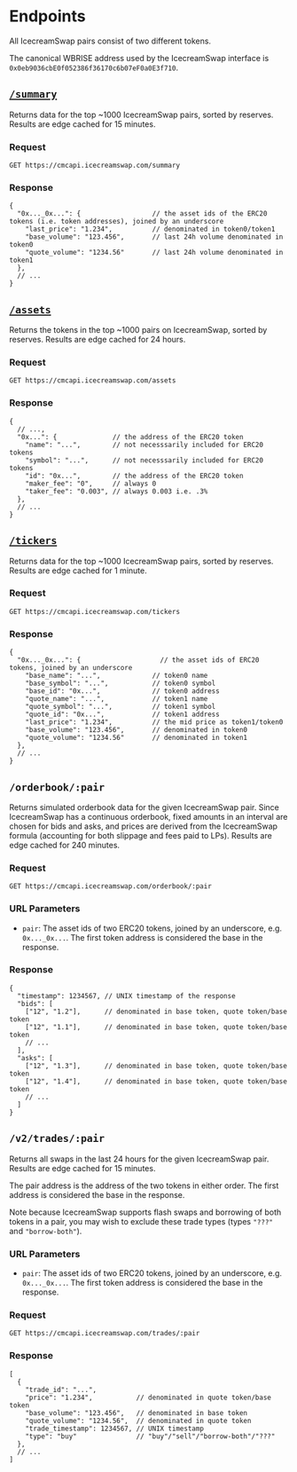 # Endpoints

All IcecreamSwap pairs consist of two different tokens.

The canonical WBRISE address used by the IcecreamSwap interface is `0x0eb9036cbE0f052386f36170c6b07eF0a0E3f710`. 

## [`/summary`](https://cmcapi.icecreamswap.com/summary)

Returns data for the top ~1000 IcecreamSwap pairs, sorted by reserves. 
Results are edge cached for 15 minutes.

### Request

`GET https://cmcapi.icecreamswap.com/summary`

### Response

```json5
{
  "0x..._0x...": {                  // the asset ids of the ERC20 tokens (i.e. token addresses), joined by an underscore
    "last_price": "1.234",          // denominated in token0/token1
    "base_volume": "123.456",       // last 24h volume denominated in token0
    "quote_volume": "1234.56"       // last 24h volume denominated in token1
  },
  // ...
}
```

## [`/assets`](https://cmcapi.icecreamswap.com/assets)

Returns the tokens in the top ~1000 pairs on IcecreamSwap, sorted by reserves. 
Results are edge cached for 24 hours.

### Request

`GET https://cmcapi.icecreamswap.com/assets`

### Response

```json5
{
  // ...,
  "0x...": {              // the address of the ERC20 token
    "name": "...",        // not necesssarily included for ERC20 tokens
    "symbol": "...",      // not necesssarily included for ERC20 tokens
    "id": "0x...",        // the address of the ERC20 token
    "maker_fee": "0",     // always 0
    "taker_fee": "0.003", // always 0.003 i.e. .3%
  },
  // ...
}
```

## [`/tickers`](https://cmcapi.icecreamswap.com/tickers)

Returns data for the top ~1000 IcecreamSwap pairs, sorted by reserves.
Results are edge cached for 1 minute.

### Request

`GET https://cmcapi.icecreamswap.com/tickers`

### Response

```json5
{
  "0x..._0x...": {                    // the asset ids of ERC20 tokens, joined by an underscore
    "base_name": "...",             // token0 name
    "base_symbol": "...",           // token0 symbol
    "base_id": "0x...",             // token0 address
    "quote_name": "...",            // token1 name
    "quote_symbol": "...",          // token1 symbol
    "quote_id": "0x...",            // token1 address
    "last_price": "1.234",          // the mid price as token1/token0
    "base_volume": "123.456",       // denominated in token0
    "quote_volume": "1234.56"       // denominated in token1
  },
  // ...
}
```

## `/orderbook/:pair`

Returns simulated orderbook data for the given IcecreamSwap pair.
Since IcecreamSwap has a continuous orderbook, fixed amounts in an interval are chosen for bids and asks, 
and prices are derived from the IcecreamSwap formula (accounting for both slippage and fees paid to LPs). 
Results are edge cached for 240 minutes.

### Request

`GET https://cmcapi.icecreamswap.com/orderbook/:pair`

### URL Parameters

- `pair`: The asset ids of two ERC20 tokens, joined by an underscore, e.g. `0x..._0x...`. The first token address is considered the base in the response.

### Response

```json5
{
  "timestamp": 1234567, // UNIX timestamp of the response
  "bids": [
    ["12", "1.2"],      // denominated in base token, quote token/base token
    ["12", "1.1"],      // denominated in base token, quote token/base token
    // ...
  ],
  "asks": [
    ["12", "1.3"],      // denominated in base token, quote token/base token
    ["12", "1.4"],      // denominated in base token, quote token/base token
    // ...
  ]
}
```

## `/v2/trades/:pair`

Returns all swaps in the last 24 hours for the given IcecreamSwap pair. 
Results are edge cached for 15 minutes.

The pair address is the address of the two tokens in either order.
The first address is considered the base in the response.

Note because IcecreamSwap supports flash swaps and borrowing of both tokens in a pair, you may wish to exclude these 
trade types (types `"???"` and `"borrow-both"`).

### URL Parameters

- `pair`: The asset ids of two ERC20 tokens, joined by an underscore, e.g. `0x..._0x...`. The first token address is considered the base in the response.

### Request

`GET https://cmcapi.icecreamswap.com/trades/:pair`

### Response

```json5
[
  {
    "trade_id": "...",
    "price": "1.234",           // denominated in quote token/base token
    "base_volume": "123.456",   // denominated in base token
    "quote_volume": "1234.56",  // denominated in quote token
    "trade_timestamp": 1234567, // UNIX timestamp
    "type": "buy"               // "buy"/"sell"/"borrow-both"/"???" 
  },
  // ...
]
```
